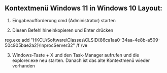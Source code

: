 ## Kontextmenü Windows 11 in Windows 10 Layout:

  1. Eingabeaufforderung cmd (Administrator) starten
  
  2. Diesen Befehl hineinkopieren und Enter drücken

  reg.exe add "HKCU\Software\Classes\CLSID\{86ca1aa0-34aa-4e8b-a509-50c905bae2a2}\InprocServer32" /f /ve

  3. Windows-Taste + X und den Task-Manager aufrufen und die explorer.exe neu starten. Danach ist das alte Kontextmenü wieder vorhanden
